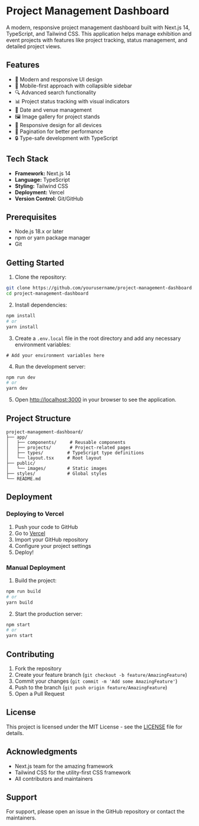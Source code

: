 # Project Management Dashboard

A modern, responsive project management dashboard built with Next.js 14, TypeScript, and Tailwind CSS. This application helps manage exhibition and event projects with features like project tracking, status management, and detailed project views.

## Features

- 🎨 Modern and responsive UI design
- 📱 Mobile-first approach with collapsible sidebar
- 🔍 Advanced search functionality
- 📊 Project status tracking with visual indicators
- 📅 Date and venue management
- 🖼️ Image gallery for project stands
- 📱 Responsive design for all devices
- 🎯 Pagination for better performance
- 🔒 Type-safe development with TypeScript

## Tech Stack

- **Framework:** Next.js 14
- **Language:** TypeScript
- **Styling:** Tailwind CSS
- **Deployment:** Vercel
- **Version Control:** Git/GitHub

## Prerequisites

- Node.js 18.x or later
- npm or yarn package manager
- Git

## Getting Started

1. Clone the repository:
```bash
git clone https://github.com/yourusername/project-management-dashboard.git
cd project-management-dashboard
```

2. Install dependencies:
```bash
npm install
# or
yarn install
```

3. Create a `.env.local` file in the root directory and add any necessary environment variables:
```env
# Add your environment variables here
```

4. Run the development server:
```bash
npm run dev
# or
yarn dev
```

5. Open [http://localhost:3000](http://localhost:3000) in your browser to see the application.

## Project Structure

```
project-management-dashboard/
├── app/
│   ├── components/     # Reusable components
│   ├── projects/       # Project-related pages
│   ├── types/         # TypeScript type definitions
│   └── layout.tsx     # Root layout
├── public/
│   └── images/        # Static images
├── styles/            # Global styles
└── README.md
```

## Deployment

### Deploying to Vercel

1. Push your code to GitHub
2. Go to [Vercel](https://vercel.com)
3. Import your GitHub repository
4. Configure your project settings
5. Deploy!

### Manual Deployment

1. Build the project:
```bash
npm run build
# or
yarn build
```

2. Start the production server:
```bash
npm start
# or
yarn start
```

## Contributing

1. Fork the repository
2. Create your feature branch (`git checkout -b feature/AmazingFeature`)
3. Commit your changes (`git commit -m 'Add some AmazingFeature'`)
4. Push to the branch (`git push origin feature/AmazingFeature`)
5. Open a Pull Request

## License

This project is licensed under the MIT License - see the [LICENSE](LICENSE) file for details.

## Acknowledgments

- Next.js team for the amazing framework
- Tailwind CSS for the utility-first CSS framework
- All contributors and maintainers

## Support

For support, please open an issue in the GitHub repository or contact the maintainers.
